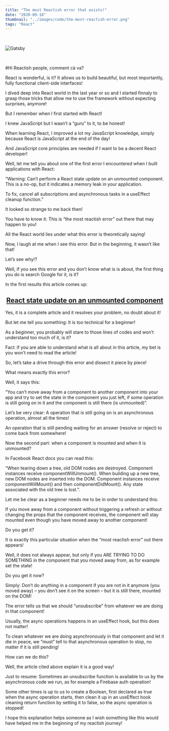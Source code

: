 ```yaml
---
title: "The most Reactish error that exists!"
date: "2020-09-18"
thumbnail: "../images/code/the-most-reactish-error.png"
tags: "React"
---
```


</br>

![Gatsby](../images/code/the-most-reactish-error.png)

</br>

#Hi Reactish people, comment cà va?

React is wonderful, is it? It allows us to build beautiful, but most importantly, fully functional client-side interfaces!

I dived deep into React world in the last year or so and I started finnaly to grasp those tricks that allow me to use the framework without expecting surprises, anymore!

But I remember when I first started with React!

I knew JavaScript but I wasn’t a “guru” to it, to be honest!

When learning React, I improved a lot my JavaScript knowledge, simply because React is JavaScript at the end of the day!

And JavaScript core principles are needed if I want to be a decent React developer!

Well, let me tell you about one of the first error I encountered when I built applications with React:

“Warning: Can’t perform a React state update on an unmounted component. This is a no-op, but it indicates a memory leak in your application.

To fix, cancel all subscriptions and asynchronous tasks in a useEffect cleanup function.”

It looked so strange to me back then!

You have to know it: This is “the most reactish error” out there that may happen to you!

All the React world lies under what this error is theoretically saying!

Now, I laugh at me when I see this error. But in the beginning, it wasn’t like that!

Let’s see why!?

Well, if you see this error and you don’t know what is is about, the first thing you do is search Google for it, is it?

In the first results this article comes up:

## <center><a href="https://www.debuggr.io/react-update-unmounted-component/" target="_blank">React state update on an unmounted component</a></center>

Yes, it is a complete article and it resolves your problem, no doubt about it!

But let me tell you something: It is too technical for a beginner!

As a beginner, you probably will stare to those lines of codes and won’t understand too much of it, is it?

Fact: if you are able to understand what is all about in this article, my bet is you won’t need to read the article!

So, let’s take a drive through this error and dissect it piece by piece!

What means exactly this error?

Well, it says this:

“You can’t move away from a component to another component into your app and try to set the state in the component you just left, if some operation is still going on in it and the component is still there (is unmounted)”.

Let’s be very clear: A operation that is still going on is an asynchronous operation, almost all the times!

An operation that is still pending waiting for an answer (resolve or reject) to come back from somewhere!

Now the second part: when a component is mounted and when it is unmounted?

In Facebook React docs you can read this:

“When tearing down a tree, old DOM nodes are destroyed. Component instances receive componentWillUnmount(). When building up a new tree, new DOM nodes are inserted into the DOM. Component instances receive componentWillMount() and then componentDidMount(). Any state associated with the old tree is lost.”.

Let me be clear as a beginner needs me to be in order to understand this:

If you move away from a component without triggering a refresh or without changing the props that the component receives, the component will stay mounted even though you have moved away to another component!

Do you get it?

It is exactly this particular situation when the “most reactish error” out there appears!

Well, it does not always appear, but only if you ARE TRYING TO DO SOMETHING in the component that you moved away from, as for example set the state!

Do you get it now?

Simply: Don’t do anything in a component if you are not in it anymore (you moved away) – you don’t see it on the screen – but it is still there, mounted on the DOM!

The error tells us that we should “unsubscribe” from whatever we are doing in that component!

Usually, the async operations happens in an useEffect hook, but this does not matter!

To clean whatever we are doing asynchronously in that component and let it die in peace, we “must” tell to that asynchronous operation to stop, no matter if it is still pending!

How can we do this?

Well, the article cited above explain it is a good way!

Just to resume: Sometimes an unsubscribe function is available to us by the asynchronous code we run, as for example a Firebase auth operation!

Some other times is up to us to create a Boolean, first declared as true when the async operation starts, then clean it up in an useEffect hook cleaning return function by setting it to false, so the async operation is stopped!

I hope this explanation helps someone as I wish something like this would have helped me in the beginning of my reactish journey!
